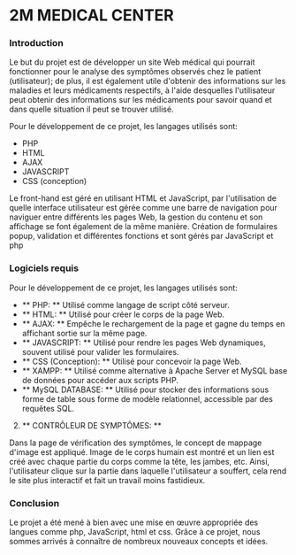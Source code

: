 # 2M MEDICAL CENTER

### Introduction

Le but du projet est de développer un site Web médical qui pourrait fonctionner pour le
analyse des symptômes observés chez le patient (utilisateur); de plus, il est également utile d'obtenir
des informations sur les maladies et leurs médicaments respectifs, à l'aide desquelles
l'utilisateur peut obtenir des informations sur les médicaments pour savoir quand et dans quelle situation il peut se trouver
utilisé.

Pour le développement de ce projet, les langages utilisés sont:

* PHP
* HTML
* AJAX
* JAVASCRIPT
* CSS (conception)

Le front-hand est géré en utilisant HTML et JavaScript, par l'utilisation de quelle interface utilisateur est gérée comme une barre de navigation pour naviguer entre différents
les pages Web, la gestion du contenu et son affichage se font également de la même manière. Création de formulaires popup, validation et différentes fonctions et sont gérés par JavaScript et php


### Logiciels requis

Pour le développement de ce projet, les langages utilisés sont:

* ** PHP: ** Utilisé comme langage de script côté serveur.
* ** HTML: ** Utilisé pour créer le corps de la page Web.
* ** AJAX: ** Empêche le rechargement de la page et gagne du temps en affichant
sortie sur la même page.
* ** JAVASCRIPT: ** Utilisé pour rendre les pages Web dynamiques, souvent utilisé pour
valider les formulaires.
* ** CSS (Conception): ** Utilisé pour concevoir la page Web.
* ** XAMPP: ** Utilisé comme alternative à Apache Server et MySQL
base de données pour accéder aux scripts PHP.
* ** MySQL DATABASE: ** Utilisé pour stocker des informations sous forme de table sous forme de
modèle relationnel, accessible par des requêtes SQL.


2. ** CONTRÔLEUR DE SYMPTÔMES: **

Dans la page de vérification des symptômes, le concept de mappage d'image est appliqué. Image de
le corps humain est montré et un lien est créé avec chaque partie du corps comme la tête, les jambes, etc.
Ainsi, l'utilisateur clique sur la partie dans laquelle l'utilisateur a souffert, cela rend le site plus
interactif et fait un travail moins fastidieux.


### Conclusion

Le projet a été mené à bien avec une mise en œuvre appropriée des langues
comme php, JavaScript, html et css. Grâce à ce projet, nous sommes arrivés à
connaître de nombreux nouveaux concepts et idées.
